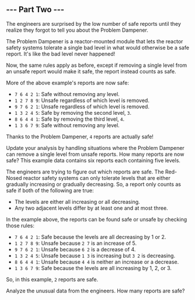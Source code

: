 
--- Part Two ---
----------------

The engineers are surprised by the low number of safe reports until they realize they forgot to tell you about the Problem Dampener.

The Problem Dampener is a reactor-mounted module that lets the reactor safety systems tolerate a single bad level in what would otherwise be a safe report. It's like the bad level never happened!

Now, the same rules apply as before, except if removing a single level from an unsafe report would make it safe, the report instead counts as safe.

More of the above example's reports are now safe:

-   `7 6 4 2 1`: Safe without removing any level.
-   `1 2 7 8 9`: Unsafe regardless of which level is removed.
-   `9 7 6 2 1`: Unsafe regardless of which level is removed.
-   `1 3 2 4 5`: Safe by removing the second level, `3`.
-   `8 6 4 4 1`: Safe by removing the third level, `4`.
-   `1 3 6 7 9`: Safe without removing any level.

Thanks to the Problem Dampener, `4` reports are actually safe!

Update your analysis by handling situations where the Problem Dampener can remove a single level from unsafe reports. How many reports are now safe?
This example data contains six reports each containing five levels.

The engineers are trying to figure out which reports are safe. The Red-Nosed reactor safety systems can only tolerate levels that are either gradually increasing or gradually decreasing. So, a report only counts as safe if both of the following are true:

-   The levels are either all increasing or all decreasing.
-   Any two adjacent levels differ by at least one and at most three.

In the example above, the reports can be found safe or unsafe by checking those rules:

-   `7 6 4 2 1`: Safe because the levels are all decreasing by 1 or 2.
-   `1 2 7 8 9`: Unsafe because `2 7` is an increase of 5.
-   `9 7 6 2 1`: Unsafe because `6 2` is a decrease of 4.
-   `1 3 2 4 5`: Unsafe because `1 3` is increasing but `3 2` is decreasing.
-   `8 6 4 4 1`: Unsafe because `4 4` is neither an increase or a decrease.
-   `1 3 6 7 9`: Safe because the levels are all increasing by 1, 2, or 3.

So, in this example, `2` reports are safe.

Analyze the unusual data from the engineers. How many reports are safe?